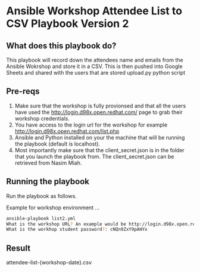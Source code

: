 # Ansible Workshop Attendee List to CSV Playbook Version 2 
## What does this playbook do? 
This playbook will record down the attendees name and emails from the Ansible Wokrshop and store it in a CSV. This is then pushed into Google Sheets and shared with the users that are stored upload.py python script 

## Pre-reqs
1. Make sure that the workshop is fully provionsed and that all the users have used the http://login.d98x.open.redhat.com/ page to grab their workshop credentials. 
2. You have access to the login url for the workshop for example http://login.d98x.open.redhat.com/list.php
3. Ansible and Python installed on your the machine that will be running the playbook (default is localhost). 
4. Most importantly make sure that the client_secret.json is in the folder that you launch the playbook from. The client_secret.json can be retrieved from Nasim Miah.

## Running the playbook
Run the playbook as follows. 

Example for workshop environment ...

```bash
ansible-playbook list2.yml
What is the workshop URL? An example would be http://login.d98x.open.redhat.com/list.php: http://login.a76d.open.redhat.com/list.php
What is the workhop student password?: cNQn9ZxY9pAHYx
```

## Result 
attendee-list-{workshop-date}.csv 
